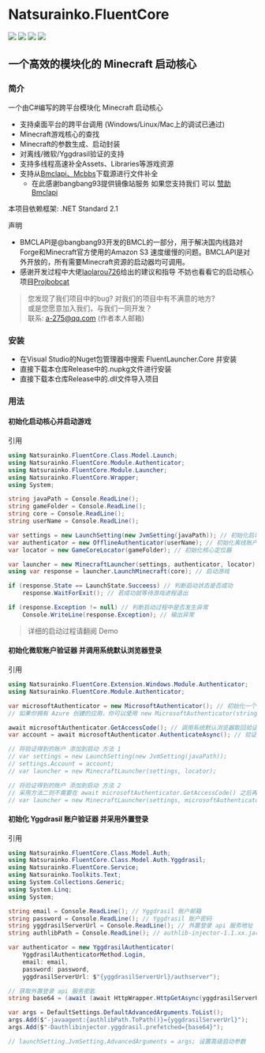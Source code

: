 # Natsurainko.FluentCore
![](https://img.shields.io/badge/license-MIT-green)
![](https://img.shields.io/github/repo-size/Xcube-Studio/Natsurainko.FluentCore)
![](https://img.shields.io/github/stars/Xcube-Studio/Natsurainko.FluentCore)
![](https://img.shields.io/github/commit-activity/y/Xcube-Studio/Natsurainko.FluentCore)

一个高效的模块化的 Minecraft 启动核心
---------------------------------------------------------

### 简介
一个由C#编写的跨平台模块化 Minecraft 启动核心

+ 支持桌面平台的跨平台调用 (Windows/Linux/Mac上的调试已通过)
+ Minecraft游戏核心的查找
+ Minecraft的参数生成、启动封装
+ 对离线/微软/Yggdrasil验证的支持
+ 支持多线程高速补全Assets、Libraries等游戏资源
+ 支持从[Bmclapi、Mcbbs](https://bmclapidoc.bangbang93.com/)下载源进行文件补全
  + 在此感谢bangbang93提供镜像站服务 如果您支持我们 可以 [赞助Bmclapi](https://afdian.net/@bangbang93)

本项目依赖框架: .NET Standard 2.1

声明
+ BMCLAPI是@bangbang93开发的BMCL的一部分，用于解决国内线路对Forge和Minecraft官方使用的Amazon S3 速度缓慢的问题。BMCLAPI是对外开放的，所有需要Minecraft资源的启动器均可调用。
+ 感谢开发过程中大佬[laolarou726](https://github.com/laolarou726)给出的建议和指导 不妨也看看它的启动核心项目[Projbobcat](https://github.com/Corona-Studio/ProjBobcat)

> 您发现了我们项目中的bug? 对我们的项目中有不满意的地方? <br/>
> 或是您愿意加入我们，与我们一同开发？ <br/>
> 联系: a-275@qq.com (作者本人邮箱)

### 安装

+ 在Visual Studio的Nuget包管理器中搜索 FluentLauncher.Core 并安装
+ 直接下载本仓库Release中的.nupkg文件进行安装
+ 直接下载本仓库Release中的.dll文件导入项目

### 用法
#### 初始化启动核心并启动游戏
引用
``` c#
using Natsurainko.FluentCore.Class.Model.Launch;
using Natsurainko.FluentCore.Module.Authenticator;
using Natsurainko.FluentCore.Module.Launcher;
using Natsurainko.FluentCore.Wrapper;
using System;
```
``` c#
string javaPath = Console.ReadLine();
string gameFolder = Console.ReadLine();
string core = Console.ReadLine();
string userName = Console.ReadLine();

var settings = new LaunchSetting(new JvmSetting(javaPath)); // 初始化启动配置
var authenticator = new OfflineAuthenticator(userName); // 初始化离线账户验证器
var locator = new GameCoreLocator(gameFolder); // 初始化核心定位器

var launcher = new MinecraftLauncher(settings, authenticator, locator); // 初始化启动
using var response = launcher.LaunchMinecraft(core); // 启动游戏

if (response.State == LaunchState.Succeess) // 判断启动状态是否成功
    response.WaitForExit(); // 若成功就等待游戏进程退出

if (response.Exception != null) // 判断启动过程中是否发生异常
    Console.WriteLine(response.Exception); // 输出异常
```

> 详细的启动过程请翻阅 Demo
#### 初始化微软账户验证器 并调用系统默认浏览器登录
引用
``` c#
using Natsurainko.FluentCore.Extension.Windows.Module.Authenticator;
using Natsurainko.FluentCore.Module.Authenticator;
```
``` c#
var microsoftAuthenticator = new MicrosoftAuthenticator(); // 初始化一个微软账户验证器
// 如果你拥有 Azure 创建的应用，你可以使用 new MicrosoftAuthenticator(string clientId, string redirectUri) 来替代官方的api

await microsoftAuthenticator.GetAccessCode(); // 调用系统默认浏览器取回验证令牌 需要 Natsurainko.FluentCore 的 Windows 扩展
var account = await microsoftAuthenticator.AuthenticateAsync(); // 验证账户

// 将验证得到的账户 添加到启动 方法 1
// var settings = new LaunchSetting(new JvmSetting(javaPath));
// settings.Account = account;
// var launcher = new MinecraftLauncher(settings, locator);

// 将验证得到的账户 添加到启动 方法 2
// 采用方法二则不需要在 await microsoftAuthenticator.GetAccessCode() 之后再添加 var account = await microsoftAuthenticator.AuthenticateAsync()
// var launcher = new MinecraftLauncher(settings, microsoftAuthenticator, locator);
```

#### 初始化 Yggdrasil 账户验证器 并采用外置登录
引用
``` c#
using Natsurainko.FluentCore.Class.Model.Auth;
using Natsurainko.FluentCore.Class.Model.Auth.Yggdrasil;
using Natsurainko.FluentCore.Service;
using Natsurainko.Toolkits.Text;
using System.Collections.Generic;
using System.Linq;
using System;
```
``` c#
string email = Console.ReadLine(); // Yggdrasil 账户邮箱
string password = Console.ReadLine(); // Yggdrasil 账户密码
string yggdrasilServerUrl = Console.ReadLine(); // 外置登录 api 服务地址
string authlibPath = Console.ReadLine(); // authlib-injector-1.1.xx.jar 文件路径

var authenticator = new YggdrasilAuthenticator(
    YggdrasilAuthenticatorMethod.Login,
    email: email,
    password: password,
    yggdrasilServerUrl: $"{yggdrasilServerUrl}/authserver");

// 获取外置登录 api 服务密匙
string base64 = (await (await HttpWrapper.HttpGetAsync(yggdrasilServerUrl)).Content.ReadAsStringAsync()).ConvertToBase64(); // 需要 Natsurainko.Toolkits

var args = DefaultSettings.DefaultAdvancedArguments.ToList();
args.Add($"-javaagent:{authlibPath.ToPath()}={yggdrasilServerUrl}");
args.Add($"-Dauthlibinjector.yggdrasil.prefetched={base64}");

// launchSetting.JvmSetting.AdvancedArguments = args; 设置高级启动参数
```
